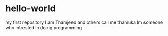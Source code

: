 # hello-world
my first repository
I am Thamjeed and others call me thamuka
Im someone who intrested in doing programming
